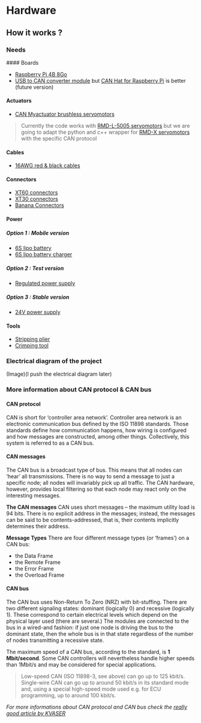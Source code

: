 # Hardware

## How it works ?

### Needs

#### Boards
* [Raspberry Pi 4B 8Go](https://www.amazon.fr/Raspberry-Pi-RPI4-MODBP-8GB-mod%C3%A8les-Go/dp/B09TTKT94J/ref=sr_1_5?keywords=Raspberry+Pi+4B&qid=1695754703&sr=8-5)
* [USB to CAN converter module](https://www.amazon.fr/Converter-Raspberry-Computer-Support-Windows/dp/B09K3LL93Q) but [CAN Hat for Raspberry Pi](https://www.kubii.com/fr/modules-relais/2487-rs485-can-hat-pour-raspberry-pi-kubii-3272496014381.html) is better (future version)

#### Actuators
* [CAN Myactuator brushless servomotors](https://www.myactuator.com/)
> Currently the code works with [RMD-L-5005 servomotors](https://www.myactuator.com/product-page/rmd-l-5005) but we are going to adapt the python and c++ wrapper for [RMD-X servomotors](https://www.myactuator.com/rmd-x) with the specific CAN protocol

#### Cables
* [16AWG red & black cables](https://www.amazon.fr/%C3%A9lectrique-TUOFENG-R%C3%A9sistance-temp%C3%A9ratures-bricolage/dp/B08C2RL4RY/ref=sr_1_9?__mk_fr_FR=%C3%85M%C3%85%C5%BD%C3%95%C3%91&crid=3VO2TR851SMFR&keywords=tuofeng&qid=1695765817&sprefix=tuofeng%2Caps%2C83&sr=8-9&th=1)

#### Connectors
* [XT60 connectors](https://www.amazon.fr/RUNCCI-connecteur-Connecteurs-Batterie-connecteurs/dp/B07N1N2C94/ref=sr_1_6?__mk_fr_FR=%C3%85M%C3%85%C5%BD%C3%95%C3%91&crid=11I1PV8CHBJWU&keywords=xt60+connectors&qid=1695755321&sprefix=xt60+connectros%2Caps%2C84&sr=8-6)
* [XT30 connectors](https://www.amazon.fr/AUTOUTLET-10Pairs-Connector-r%C3%A9tr%C3%A9cissement-Batterie/dp/B07CJ2Y739/ref=sr_1_4_sspa?crid=16ND3Z1QZDU4Q&keywords=xt30%2Bconnecteur&qid=1695765565&sprefix=XT30%2Caps%2C98&sr=8-4-spons&sp_csd=d2lkZ2V0TmFtZT1zcF9hdGY&th=1)
* [Banana Connectors](https://www.amazon.fr/Senven-profession-Connector-Speaker-Haut-parleur/dp/B07XP3NRR7/ref=sr_1_10?__mk_fr_FR=%C3%85M%C3%85%C5%BD%C3%95%C3%91&crid=CW72YHTZ1HL9&keywords=fiche+banane+a+sertir&qid=1695765910&sprefix=fiche+bannane+a+sertir%2Caps%2C78&sr=8-10)

#### Power
##### Option 1 : Mobile version
* [6S lipo battery](https://www.amazon.fr/OVONIC-Connecteur-Quadcopter-Helicopter-Multi-Motor/dp/B07VPZH174/ref=sr_1_8?__mk_fr_FR=%C3%85M%C3%85%C5%BD%C3%95%C3%91&crid=2DNPW84VSV4S9&keywords=6s+batterie+lipo&qid=1695755927&sprefix=6s+batterie+lipo%2Caps%2C78&sr=8-8)
* [6S lipo battery charger](https://www.amazon.fr/Haisito-Chargeur-D%C3%A9chargeur-Batterie-Adaptateur/dp/B07SS4VWSS/ref=sr_1_4_sspa?__mk_fr_FR=%C3%85M%C3%85%C5%BD%C3%95%C3%91&crid=J6LFXAJ2L17B&keywords=6s+battery+lipo+charger&qid=1695756056&sprefix=6s+batterie+lipo+charger%2Caps%2C79&sr=8-4-spons&sp_csd=d2lkZ2V0TmFtZT1zcF9hdGY&psc=1)

##### Option 2 : Test version
* [Regulated power supply](https://www.amazon.fr/Alimentation-laboratoire-HANMATEK-contr%C3%B4lable-alimentation/dp/B07SS77N7K/ref=cm_cr_arp_d_product_top?ie=UTF8)

##### Option 3 : Stable version
* [24V power supply](https://www.amazon.fr/Alimentation-Transformateur-Convertisseur-Moniteur-Appareils/dp/B0BTBX3LZ2/ref=sr_1_18_sspa?keywords=alimentation+24V&qid=1695765228&sr=8-18-spons&sp_csd=d2lkZ2V0TmFtZT1zcF9tdGY&psc=1)

#### Tools
* [Stripping plier](https://www.amazon.fr/KAIWEETS-Automatique-Coupante-Electricien-Multifonction/dp/B0BYNJDZK5/ref=sr_1_1_sspa?__mk_fr_FR=%C3%85M%C3%85%C5%BD%C3%95%C3%91&crid=38G8J4S51XIQJ&keywords=pince+a+denuder&qid=1695765365&sprefix=pince+a+d%C3%A9nuder%2Caps%2C89&sr=8-1-spons&sp_csd=d2lkZ2V0TmFtZT1zcF9hdGY&psc=1)
* [Crimping tool](https://www.amazon.fr/Sertir-Clique-isol%C3%A9es-Electriques-Automobile/dp/B0C6T3T41K/ref=sr_1_31?__mk_fr_FR=%C3%85M%C3%85%C5%BD%C3%95%C3%91&crid=IVNCF9THCK2N&keywords=pince+a+sertir&qid=1695765436&sprefix=pince+a+sertir%2Caps%2C90&sr=8-31)


### Electrical diagram of the project
(Image)(I push the electrical diagram later)

### More information about CAN protocol & CAN bus

#### CAN protocol
CAN is short for ‘controller area network’. Controller area network is an electronic communication bus defined by the ISO 11898 standards. Those standards define how communication happens, how wiring is configured and how messages are constructed, among other things. Collectively, this system is referred to as a CAN bus.

#### CAN messages
The CAN bus is a broadcast type of bus. This means that all nodes can ‘hear’ all transmissions. There is no way to send a message to just a specific node; all nodes will invariably pick up all traffic. The CAN hardware, however, provides local filtering so that each node may react only on the interesting messages.

**The CAN messages**
CAN uses short messages – the maximum utility load is 94 bits. There is no explicit address in the messages; instead, the messages can be said to be contents-addressed, that is, their contents implicitly determines their address.

**Message Types**
There are four different message types (or ‘frames’) on a CAN bus:
* the Data Frame
* the Remote Frame
* the Error Frame
* the Overload Frame

#### CAN bus
The CAN bus uses Non-Return To Zero (NRZ) with bit-stuffing. There are two different signaling states: dominant (logically 0) and recessive (logically 1). These correspond to certain electrical levels which depend on the physical layer used (there are several.) The modules are connected to the bus in a wired-and fashion: if just one node is driving the bus to the dominant state, then the whole bus is in that state regardless of the number of nodes transmitting a recessive state.

The maximum speed of a CAN bus, according to the standard, is **1 Mbit/second**. Some CAN controllers will nevertheless handle higher speeds than 1Mbit/s and may be considered for special applications.

> Low-speed CAN (ISO 11898-3, see above) can go up to 125 kbit/s.
> Single-wire CAN can go up to around 50 kbit/s in its standard mode and, using a special high-speed mode used e.g. for ECU programming, up to around 100 kbit/s.

*For more informations about CAN protocol and CAN bus check the [really good article by KVASER](https://www.kvaser.com/can-protocol-tutorial/)*

